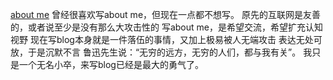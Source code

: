 [about me](https://www.douban.com/people/ricoeur)
曾经很喜欢写about me，但现在一点都不想写。
原先的互联网是友善的，或者说至少是没有那么大攻击性的
写about me，是希望交流，希望扩充认知视野
现在写blog本身就是一件落伍的事情，又加上极易被人无端攻击
表达无处可放，于是沉默不言
鲁迅先生说：“无穷的远方，无穷的人们，都与我有关”。
我只是一个无名小卒，来写blog已经是最大的勇气了。